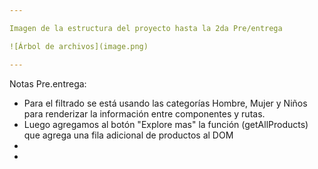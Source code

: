 ```yaml
---

Imagen de la estructura del proyecto hasta la 2da Pre/entrega

![Árbol de archivos](image.png)

---
```


Notas Pre.entrega:

- Para el filtrado se está usando las categorías Hombre, Mujer y Niños para renderizar la información entre componentes y rutas.
- Luego agregamos al botón "Explore mas" la función (getAllProducts) que agrega una fila adicional de productos al DOM
- 
-

